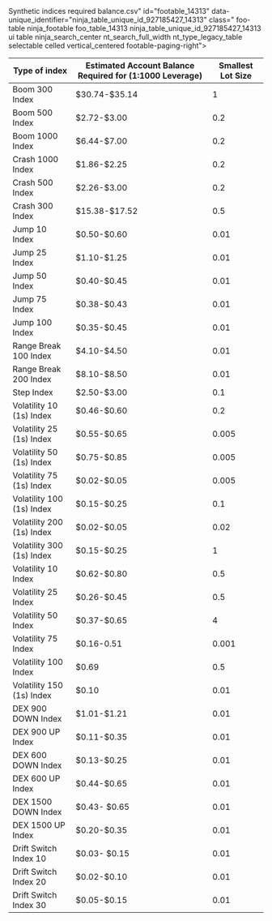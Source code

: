 <div id="footable_parent_14313" class=" footable_parent ninja_table_wrapper loading_ninja_table wp_table_data_press_parent semantic_ui ">Synthetic indices required balance.csv"            id="footable_14313"
 data-unique_identifier="ninja_table_unique_id_927185427_14313"
 class=" foo-table ninja_footable foo_table_14313 ninja_table_unique_id_927185427_14313 ui table  ninja_search_center nt_search_full_width nt_type_legacy_table selectable celled vertical_centered  footable-paging-right"&gt;<table data-ninja_table_instance="ninja_table_instance_1" data-footable_id="14313" data-filter-delay="1000" aria-label="<a href=" https:="" vindiforex.co.za="" broker"="" title="Deriv Sign Up" class="pretty-link-keyword" rel=""><colgroup><col class="ninja_column_0 "><col class="ninja_column_1 "><col class="ninja_column_2 "></colgroup><thead><tr class="footable-header"><th scope="col" class="ninja_column_0 ninja_clmn_nm_typeofindex ">Type of index</th><th scope="col" class="ninja_column_1 ninja_clmn_nm_estimatedaccountbalancerequiredfor15margin ">Estimated Account Balance Required for (1:1000 Leverage)</th><th scope="col" class="ninja_column_2 ninja_clmn_nm_smallestlotsize ">Smallest Lot Size</th></tr></thead><tbody><tr data-row_id="27" class="ninja_table_row_0 nt_row_id_27"><td>Boom 300 Index</td><td>$30.74-$35.14</td><td>1</td></tr><tr data-row_id="28" class="ninja_table_row_1 nt_row_id_28"><td>Boom 500 Index</td><td>$2.72-$3.00</td><td>0.2</td></tr><tr data-row_id="29" class="ninja_table_row_2 nt_row_id_29"><td>Boom 1000 Index</td><td>$6.44-$7.00</td><td>0.2</td></tr><tr data-row_id="30" class="ninja_table_row_3 nt_row_id_30"><td>Crash 1000 Index</td><td>$1.86-$2.25</td><td>0.2</td></tr><tr data-row_id="31" class="ninja_table_row_4 nt_row_id_31"><td>Crash 500 Index</td><td>$2.26-$3.00</td><td>0.2</td></tr><tr data-row_id="32" class="ninja_table_row_5 nt_row_id_32"><td>Crash 300 Index</td><td>$15.38-$17.52</td><td>0.5</td></tr><tr data-row_id="33" class="ninja_table_row_6 nt_row_id_33"><td>Jump 10 Index</td><td>$0.50-$0.60</td><td>0.01</td></tr><tr data-row_id="34" class="ninja_table_row_7 nt_row_id_34"><td>Jump 25 Index</td><td>$1.10-$1.25</td><td>0.01</td></tr><tr data-row_id="35" class="ninja_table_row_8 nt_row_id_35"><td>Jump 50 Index</td><td>$0.40-$0.45</td><td>0.01</td></tr><tr data-row_id="36" class="ninja_table_row_9 nt_row_id_36"><td>Jump 75 Index</td><td>$0.38-$0.43</td><td>0.01</td></tr><tr data-row_id="37" class="ninja_table_row_10 nt_row_id_37"><td>Jump 100 Index</td><td>$0.35-$0.45</td><td>0.01</td></tr><tr data-row_id="38" class="ninja_table_row_11 nt_row_id_38"><td>Range Break 100 Index</td><td>$4.10-$4.50</td><td>0.01</td></tr><tr data-row_id="39" class="ninja_table_row_12 nt_row_id_39"><td>Range Break 200 Index</td><td>$8.10-$8.50</td><td>0.01</td></tr><tr data-row_id="40" class="ninja_table_row_13 nt_row_id_40"><td>Step Index</td><td>$2.50-$3.00</td><td>0.1</td></tr><tr data-row_id="41" class="ninja_table_row_14 nt_row_id_41"><td>Volatility 10 (1s) Index</td><td>$0.46-$0.60</td><td>0.2</td></tr><tr data-row_id="42" class="ninja_table_row_15 nt_row_id_42"><td>Volatility 25 (1s) Index</td><td>$0.55-$0.65</td><td>0.005</td></tr><tr data-row_id="43" class="ninja_table_row_16 nt_row_id_43"><td>Volatility 50 (1s) Index</td><td>$0.75-$0.85</td><td>0.005</td></tr><tr data-row_id="44" class="ninja_table_row_17 nt_row_id_44"><td>Volatility 75 (1s) Index</td><td>$0.02-$0.05</td><td>0.005</td></tr><tr data-row_id="45" class="ninja_table_row_18 nt_row_id_45"><td>Volatility 100 (1s) Index</td><td>$0.15-$0.25</td><td>0.1</td></tr><tr data-row_id="46" class="ninja_table_row_19 nt_row_id_46"><td>Volatility 200 (1s) Index</td><td>$0.02-$0.05</td><td>0.02</td></tr><tr data-row_id="47" class="ninja_table_row_20 nt_row_id_47"><td>Volatility 300 (1s) Index</td><td>$0.15-$0.25</td><td>1</td></tr><tr data-row_id="48" class="ninja_table_row_21 nt_row_id_48"><td>Volatility 10 Index</td><td>$0.62-$0.80</td><td>0.5</td></tr><tr data-row_id="49" class="ninja_table_row_22 nt_row_id_49"><td>Volatility 25 Index</td><td>$0.26-$0.45</td><td>0.5</td></tr><tr data-row_id="50" class="ninja_table_row_23 nt_row_id_50"><td>Volatility 50 Index</td><td>$0.37-$0.65</td><td>4</td></tr><tr data-row_id="51" class="ninja_table_row_24 nt_row_id_51"><td>Volatility 75 Index</td><td>$0.16-0.51</td><td>0.001</td></tr><tr data-row_id="52" class="ninja_table_row_25 nt_row_id_52"><td>Volatility 100 Index</td><td>$0.69</td><td>0.5</td></tr><tr data-row_id="90" class="ninja_table_row_26 nt_row_id_90"><td>Volatility 150 (1s) Index</td><td>$0.10</td><td>0.01</td></tr><tr data-row_id="91" class="ninja_table_row_27 nt_row_id_91"><td>DEX 900 DOWN Index</td><td>$1.01-$1.21</td><td>0.01</td></tr><tr data-row_id="92" class="ninja_table_row_28 nt_row_id_92"><td>DEX 900 UP Index</td><td>$0.11-$0.35</td><td>0.01</td></tr><tr data-row_id="93" class="ninja_table_row_29 nt_row_id_93"><td>DEX 600 DOWN Index</td><td>$0.13-$0.25</td><td>0.01</td></tr><tr data-row_id="94" class="ninja_table_row_30 nt_row_id_94"><td>DEX 600 UP Index</td><td>$0.44-$0.65</td><td>0.01</td></tr><tr data-row_id="95" class="ninja_table_row_31 nt_row_id_95"><td>DEX 1500 DOWN Index</td><td>$0.43- $0.65</td><td>0.01</td></tr><tr data-row_id="96" class="ninja_table_row_32 nt_row_id_96"><td>DEX 1500 UP Index</td><td>$0.20-$0.35</td><td>0.01</td></tr><tr data-row_id="97" class="ninja_table_row_33 nt_row_id_97"><td>Drift Switch Index 10</td><td>$0.03- $0.15</td><td>0.01</td></tr><tr data-row_id="98" class="ninja_table_row_34 nt_row_id_98"><td>Drift Switch Index 20</td><td>$0.02-$0.10</td><td>0.01</td></tr><tr data-row_id="99" class="ninja_table_row_35 nt_row_id_99"><td>Drift Switch Index 30</td><td>$0.05-$0.15</td><td>0.01</td></tr></tbody><!--ninja_tobody_rendering_done--></table> <style type="text/css" id="ninja_table_custom_css_14313"> #footable_14313  {
 font-family: inherit;
 font-size: 16px;
 } </style></div>